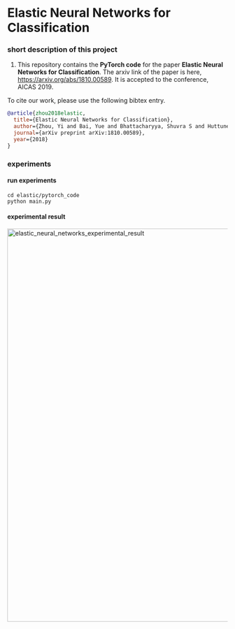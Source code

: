 # Elastic Neural Networks for Classification

### short description of this project

1. This repository contains the **PyTorch code** for the paper **Elastic Neural Networks for Classification**. The arxiv link of the paper is here, https://arxiv.org/abs/1810.00589. It is accepted to the conference, AICAS 2019.

To cite our work, please use the following bibtex entry.

```bibtex
@article{zhou2018elastic,
  title={Elastic Neural Networks for Classification},
  author={Zhou, Yi and Bai, Yue and Bhattacharyya, Shuvra S and Huttunen, Heikki},
  journal={arXiv preprint arXiv:1810.00589},
  year={2018}
}
```


### experiments

#### run experiments
```
cd elastic/pytorch_code
python main.py
```

#### experimental result

<img src="https://github.com/yipersevere/Elastic-Neural-Networks-for-Classification_PyTorch/blob/master/elastic_neural_networks_experimental_result.png" alt="elastic_neural_networks_experimental_result" width="900"/>
